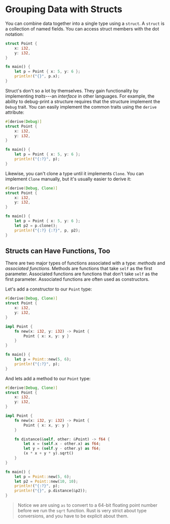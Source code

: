 # Grouping Data with Structs

You can combine data together into a single type using a `struct`. A `struct` is a collection of named fields. You can access struct members with the dot notation:

```rust
struct Point {
    x: i32,
    y: i32,
}

fn main() {
    let p = Point { x: 5, y: 6 };
    println!("{}", p.x);
}
```

Struct's don't so a lot by themselves. They gain functionality by implementing *traits*---an *interface* in other languages. For example, the ability to debug-print a structure requires that the structure implement the `Debug` trait. You can easily implement the common traits using the `derive` attribute:

```rust
#[derive(Debug)]
struct Point {
    x: i32,
    y: i32,
}

fn main() {
    let p = Point { x: 5, y: 6 };
    println!("{:?}", p);
}
```

Likewise, you can't clone a type until it implements `Clone`. You can implement `Clone` manually, but it's usually easier to derive it:

```rust
#[derive(Debug, Clone)]
struct Point {
    x: i32,
    y: i32,
}

fn main() {
    let p = Point { x: 5, y: 6 };
    let p2 = p.clone();
    println!("{:?} {:?}", p, p2);
}
```

## Structs can Have Functions, Too

There are two major types of functions associated with a type: *methods* and *associated functions*. Methods are functions that take `self` as the first parameter. Associated functions are functions that don't take `self` as the first parameter. Associated functions are often used as constructors.

Let's add a constructor to our `Point` type:

```rust
#[derive(Debug, Clone)]
struct Point {
    x: i32,
    y: i32,
}

impl Point {
    fn new(x: i32, y: i32) -> Point {
        Point { x: x, y: y }
    }
}

fn main() {
    let p = Point::new(5, 6);
    println!("{:?}", p);
}
```

And lets add a method to our `Point` type:

```rust
#[derive(Debug, Clone)]
struct Point {
    x: i32,
    y: i32,
}

impl Point {
    fn new(x: i32, y: i32) -> Point {
        Point { x: x, y: y }
    }

    fn distance(&self, other: &Point) -> f64 {
        let x = (self.x - other.x) as f64;
        let y = (self.y - other.y) as f64;
        (x * x + y * y).sqrt()
    }
}

fn main() {
    let p = Point::new(5, 6);
    let p2 = Point::new(10, 10);
    println!("{:?}", p);
    println!("{}", p.distance(&p2));
}
```

> Notice we are using `as` to convert to a 64-bit floating point number before we run the `sqrt` function. Rust is very strict about type conversions, and you have to be explicit about them.